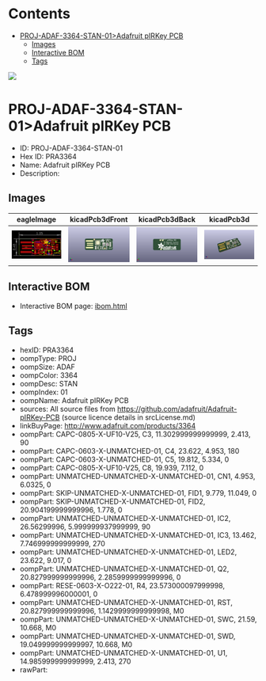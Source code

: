 



Contents
========

* [PROJ-ADAF-3364-STAN-01>Adafruit pIRKey PCB](#proj-adaf-3364-stan-01adafruit-pirkey-pcb)
	* [Images](#images)
	* [Interactive BOM](#interactive-bom)
	* [Tags](#tags)
  
![][im]
# PROJ-ADAF-3364-STAN-01>Adafruit pIRKey PCB

- ID: PROJ-ADAF-3364-STAN-01
- Hex ID: PRA3364
- Name: Adafruit pIRKey PCB
- Description: 

## Images
  
  

|eagleImage|kicadPcb3dFront|kicadPcb3dBack|kicadPcb3d|
| :---: | :---: | :---: | :---: |
|[![eagleImage](eagleImage_140.png)](eagleImage_600.png)|[![kicadPcb3dFront](kicadPcb3dFront_140.png)](kicadPcb3dFront_600.png)|[![kicadPcb3dBack](kicadPcb3dBack_140.png)](kicadPcb3dBack_600.png)|[![kicadPcb3d](kicadPcb3d_140.png)](kicadPcb3d_600.png)|

## Interactive BOM

- Interactive BOM page: [ibom.html](kicad/bom/ibom.html)

## Tags

- hexID: PRA3364
- oompType: PROJ
- oompSize: ADAF
- oompColor: 3364
- oompDesc: STAN
- oompIndex: 01
- oompName: Adafruit pIRKey PCB
- sources: All source files from https://github.com/adafruit/Adafruit-pIRKey-PCB (source licence details in srcLicense.md)
- linkBuyPage: http://www.adafruit.com/products/3364
- oompPart: CAPC-0805-X-UF10-V25, C3, 11.302999999999999, 2.413, 90
- oompPart: CAPC-0603-X-UNMATCHED-01, C4, 23.622, 4.953, 180
- oompPart: CAPC-0603-X-UNMATCHED-01, C5, 19.812, 5.334, 0
- oompPart: CAPC-0805-X-UF10-V25, C8, 19.939, 7.112, 0
- oompPart: UNMATCHED-UNMATCHED-X-UNMATCHED-01, CN1, 4.953, 6.0325, 0
- oompPart: SKIP-UNMATCHED-X-UNMATCHED-01, FID1, 9.779, 11.049, 0
- oompPart: SKIP-UNMATCHED-X-UNMATCHED-01, FID2, 20.904199999999996, 1.778, 0
- oompPart: UNMATCHED-UNMATCHED-X-UNMATCHED-01, IC2, 26.56299996, 5.999999937999999, 90
- oompPart: UNMATCHED-UNMATCHED-X-UNMATCHED-01, IC3, 13.462, 7.746999999999999, 270
- oompPart: UNMATCHED-UNMATCHED-X-UNMATCHED-01, LED2, 23.622, 9.017, 0
- oompPart: UNMATCHED-UNMATCHED-X-UNMATCHED-01, Q2, 20.827999999999996, 2.2859999999999996, 0
- oompPart: RESE-0603-X-O222-01, R4, 23.573000097999998, 6.478999996000001, 0
- oompPart: UNMATCHED-UNMATCHED-X-UNMATCHED-01, RST, 20.827999999999996, 1.1429999999999998, M0
- oompPart: UNMATCHED-UNMATCHED-X-UNMATCHED-01, SWC, 21.59, 10.668, M0
- oompPart: UNMATCHED-UNMATCHED-X-UNMATCHED-01, SWD, 19.049999999999997, 10.668, M0
- oompPart: UNMATCHED-UNMATCHED-X-UNMATCHED-01, U1, 14.985999999999999, 2.413, 270
- rawPart: 



[im]: kicadPcb3d_450.png
